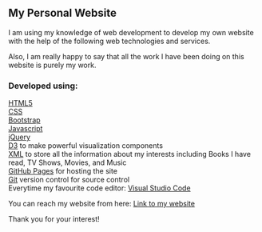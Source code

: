 ## My Personal Website

I am using my knowledge of web development to develop my own website with the help of the following web technologies and services.<br>

Also, I am really happy to say that all the work I have been doing on this website is purely my work.

### Developed using:

[HTML5](https://whatwg.org/)<br>
[CSS](http://www.w3.org/)<br>
[Bootstrap](https://getbootstrap.com/)<br>
[Javascript](https://developer.mozilla.org/en-US/docs/Web/JavaScript)<br>
[jQuery](https://jquery.com/)<br>
[D3](https://d3js.org/) to make powerful visualization components<br>
[XML](https://www.w3.org/XML/) to store all the information about my interests including Books I have read, TV Shows, Movies, and Music<br>
[GitHub Pages](https://pages.github.com/) for hosting the site<br>
[Git](https://git-scm.com/) version control for source control<br>
Everytime my favourite code editor: [Visual Studio Code](https://code.visualstudio.com/)<br>

You can reach my website from here: [Link to my website](https://thusharabandara.com/)

Thank you for your interest!

